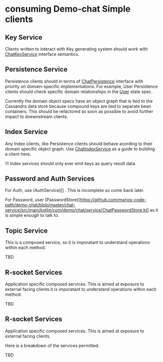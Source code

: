 # consuming Demo-chat Simple clients

## Key Service

Clients written to interact with Key generating system should work with [ChatKeyService](https://github.com/marios-code-path/demo-chat/blob/master/chat-service/src/main/kotlin/com/demo/chat/service/ChatKeyService.kt) interface semantics.

## Persistence Service

Persistence clients should in terms of [ChatPersistence](https://github.com/marios-code-path/demo-chat/blob/master/chat-service/src/main/kotlin/com/demo/chat/service/ChatPersistence.kt) interface with priority on domain-specific implementations. For example, User Persistence clients should check specific domain relationships in the [User](https://github.com/marios-code-path/demo-chat/blob/master/chat-service/src/main/kotlin/com/demo/chat/domain/User.kt) state spec.  

Currently the domain object specs have an object graph that is tied to the Cassandra data store because compound keys are tied to separate bean containers. This should be refactored as soon as possible to avoid further impact to doewnstream clients.


## Index Service

Any Index clients, like Persistence clients should behave acording to their domain specific object graph. Use [ChatIndexService](https://github.com/marios-code-path/demo-chat/blob/master/chat-service/src/main/kotlin/com/demo/chat/service/ChatIndexService.kt) as a guide to building a client here. 

!!! Index services should only ever emit keys as query result data.

## Password and Auth Services

For Auth, use (AuthService)[] . This is incomplete so come back later.

For Password, user (PasswordStore)[https://github.com/marios-code-path/demo-chat/blob/master/chat-service/src/main/kotlin/com/demo/chat/service/ChatPasswordStore.kt] as it is simple enough to talk to.

## Topic Service

This is a composed service, so it is imporatant to understand operations within each method:

TBD

## R-socket Services

Application specific composed services. This is aimed at exposure to external facing clients.it is imporatant to understand operations within each method:

TBD

## R-socket Services

Application specific composed services. This is aimed at exposure to external facing clients.

Here is a breakdown of the services permitted:

TBD


